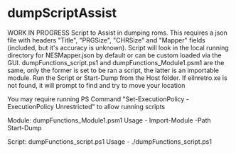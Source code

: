 # dumpScriptAssist
WORK IN PROGRESS
Script to Assist in dumping roms.  This requires a json file with headers "Title", "PRGSize", "CHRSize" and "Mapper" fields (included, but it's accuracy is unknown).  Script will look in the local running directory for NESMapper.json by default or can be custom loaded via the GUI.  dumpFunctions_script.ps1 and dumpFunctions_Module1.psm1 are the same, only the former is set to be ran a script, the latter is an importable module.  Run the Script or Start-Dump from the Host folder. If eilnretro.xe is not found, it will prompt to find and try to move your location 

You may require running PS Command "Set-ExecutionPolicy -ExecutionPolicy Unrestricted" to allow running scripts

Module:
dumpFunctions_Module1.psm1
Usage -
Import-Module -Path <path to dumpFunctions_Module1.psm1>  
Start-Dump

Script:
dumpFunctions_script.ps1 
Usage -
./dumpFunctions_script.ps1 
